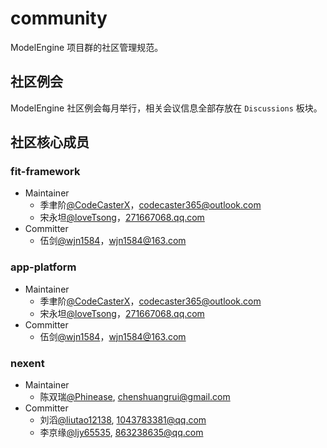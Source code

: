 # community

ModelEngine 项目群的社区管理规范。

## 社区例会

ModelEngine 社区例会每月举行，相关会议信息全部存放在 `Discussions` 板块。

## 社区核心成员

### fit-framework

- Maintainer
   - 季聿阶[@CodeCasterX](https://github.com/CodeCasterX)，[codecaster365@outlook.com](mailto:codecaster365@outlook.com)
   - 宋永坦[@loveTsong](https://github.com/loveTsong)，[271667068.qq.com](mailto:271667068.qq.com)
- Committer
   - 伍剑[@wjn1584](https://github.com/wjn1584)，[wjn1584@163.com](mailto:wjn1584@163.com)

### app-platform

- Maintainer
  - 季聿阶[@CodeCasterX](https://github.com/CodeCasterX)，[codecaster365@outlook.com](mailto:codecaster365@outlook.com)
  - 宋永坦[@loveTsong](https://github.com/loveTsong)，[271667068.qq.com](mailto:271667068.qq.com)
- Committer
  - 伍剑[@wjn1584](https://github.com/wjn1584)，[wjn1584@163.com](mailto:wjn1584@163.com)

### nexent

- Maintainer
   - 陈双瑞[@Phinease](https://github.com/Phinease), [chenshuangrui@gmail.com](mailto:chenshuangrui@gmail.com)
- Committer
   - 刘滔[@liutao12138](https://github.com/liutao12138), [1043783381@qq.com](mailto:1043783381@qq.com)
   - 李京缘[@ljy65535](https://github.com/ljy65535), [863238635@qq.com](mailto:863238635@qq.com)
